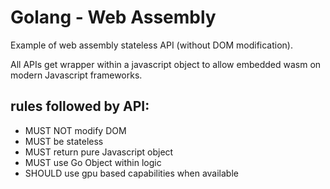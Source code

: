 # Golang - Web Assembly

Example of web assembly stateless API (without DOM modification).

All APIs get wrapper within a javascript object to allow embedded wasm on modern Javascript frameworks.

## rules followed by API:

- MUST NOT modify DOM
- MUST be stateless
- MUST return pure Javascript object
- MUST use Go Object within logic
- SHOULD use gpu based capabilities when available
